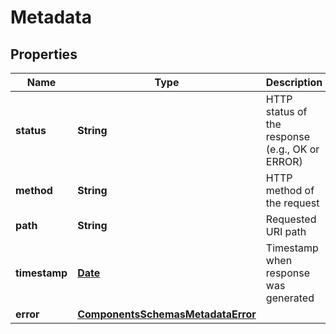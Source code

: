 

# Metadata

## Properties

Name | Type | Description | Notes
------------ | ------------- | ------------- | -------------
**status** | **String** | HTTP status of the response (e.g., OK or ERROR) |  [optional]
**method** | **String** | HTTP method of the request |  [optional]
**path** | **String** | Requested URI path |  [optional]
**timestamp** | [**Date**](Date.md) | Timestamp when response was generated |  [optional]
**error** | [**ComponentsSchemasMetadataError**](ComponentsSchemasMetadataError.md) |  |  [optional]




